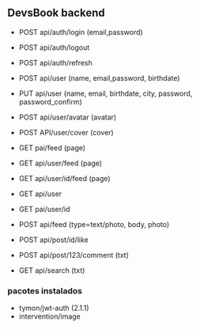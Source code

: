 ## DevsBook backend

- POST api/auth/login (email,password)
- POST api/auth/logout
- POST api/auth/refresh

- POST api/user (name, email,password, birthdate)
- PUT  api/user (name, email, birthdate, city, password, password_confirm)

- POST api/user/avatar (avatar)
- POST API/user/cover (cover)

- GET pai/feed (page)
- GET api/user/feed (page)
- GET api/user/id/feed (page)

- GET api/user
- GET pai/user/id

- POST api/feed (type=text/photo, body, photo)

- POST api/post/id/like
- POST api/post/123/comment (txt)

- GET api/search (txt)


### pacotes instalados
-  tymon/jwt-auth (2.1.1)
-  intervention/image 

